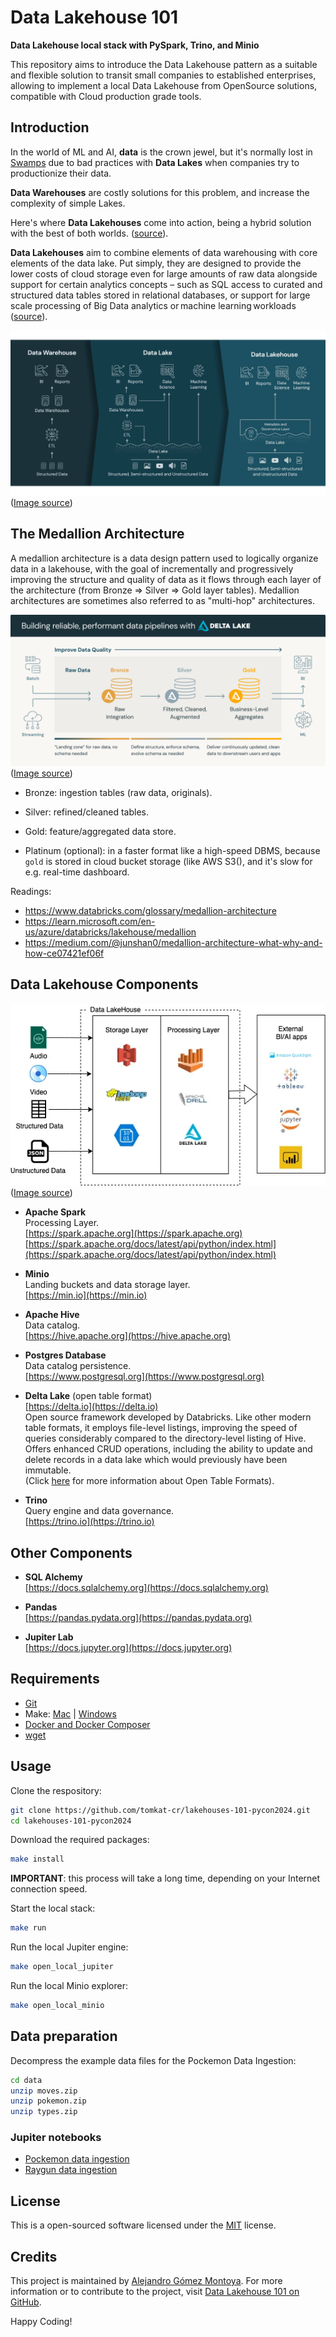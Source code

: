 # Data Lakehouse 101

**Data Lakehouse local stack with PySpark, Trino, and Minio**

This repository aims to introduce the Data Lakehouse pattern as a suitable and flexible solution to transit small companies to established enterprises, allowing to implement a local Data Lakehouse from OpenSource solutions, compatible with Cloud production grade tools.

## Introduction

In the world of ML and AI, **data** is the crown jewel, but it's normally lost in [Swamps](https://www.superannotate.com/blog/data-lakes-vs-data-swamps-vs-data-warehouse) due to bad practices with **Data Lakes** when companies try to productionize their data.

**Data Warehouses** are costly solutions for this problem, and increase the complexity of simple Lakes.

Here's where **Data Lakehouses** come into action, being a hybrid solution with the best of both worlds. ([source](https://2024.pycon.co/en/talks/23)).

**Data Lakehouses** aim to combine elements of data warehousing with core elements of the data lake. Put simply, they are designed to provide the lower costs of cloud storage even for large amounts of raw data alongside support for certain analytics concepts – such as SQL access to curated and structured data tables stored in relational databases, or support for large scale processing of Big Data analytics or machine learning workloads ([source](https://www.exasol.com/resource/data-lake-warehouse-or-lakehouse/)).

![Common DatalakeHouse technologies](./images/data-lakehouse-new.png)<BR/>
([Image source](https://www.databricks.com/glossary/data-lakehouse))

## The Medallion Architecture

A medallion architecture is a data design pattern used to logically organize data in a lakehouse, with the goal of incrementally and progressively improving the structure and quality of data as it flows through each layer of the architecture (from Bronze ⇒ Silver ⇒ Gold layer tables). Medallion architectures are sometimes also referred to as "multi-hop" architectures.

![The Medallion Architecture](./images/building-data-pipelines-with-delta-lake-120823.png)<BR/>
([Image source](https://www.databricks.com/glossary/medallion-architecture))

* Bronze: ingestion tables (raw data, originals).

* Silver: refined/cleaned tables.

* Gold: feature/aggregated data store.

* Platinum (optional): in a faster format like a high-speed DBMS, because `gold` is stored in cloud bucket storage (like AWS S3(), and it's slow for e.g. real-time dashboard.

Readings:

* https://www.databricks.com/glossary/medallion-architecture
* https://learn.microsoft.com/en-us/azure/databricks/lakehouse/medallion
* https://medium.com/@junshan0/medallion-architecture-what-why-and-how-ce07421ef06f



## Data Lakehouse Components

![DatalakeHouse components](./images/1_xuE8_N_LxoP49S1Pu5Wn5A.webp)<BR/>
([Image source](https://medium.com/adfolks/data-lakehouse-paradigm-of-decade-caa286f5b7a1))

* **Apache Spark**<BR/>
  Processing Layer.<BR/>
  [https://spark.apache.org](https://spark.apache.org)<BR/>
  [https://spark.apache.org/docs/latest/api/python/index.html](https://spark.apache.org/docs/latest/api/python/index.html)<BR/>

* **Minio**<BR/>
  Landing buckets and data storage layer.<BR/>
  [https://min.io](https://min.io)

* **Apache Hive**<BR/>
  Data catalog.<BR/>
  [https://hive.apache.org](https://hive.apache.org)

* **Postgres Database**<BR/>
  Data catalog persistence.<BR/>
  [https://www.postgresql.org](https://www.postgresql.org)

* **Delta Lake** (open table format)<BR/>
  [https://delta.io](https://delta.io)<BR/>
  Open source framework developed by Databricks. Like other modern table formats, it employs file-level listings, improving the speed of queries considerably compared to the  directory-level listing of Hive. Offers enhanced CRUD operations, including the ability to update and delete records in a data lake which would previously have been immutable.<BR/>
  (Click [here](https://www.starburst.io/data-glossary/open-table-formats/) for more information about Open Table Formats).<BR/>

* **Trino**<BR/>
  Query engine and data governance.<BR/>
  [https://trino.io](https://trino.io)

## Other Components

* **SQL Alchemy**<BR/>
  [https://docs.sqlalchemy.org](https://docs.sqlalchemy.org)

* **Pandas**<BR/>
  [https://pandas.pydata.org](https://pandas.pydata.org)

* **Jupiter Lab**<BR/>
  [https://docs.jupyter.org](https://docs.jupyter.org)

## Requirements

* [Git](https://www.atlassian.com/git/tutorials/install-git)
* Make: [Mac](https://formulae.brew.sh/formula/make) | [Windows](https://stackoverflow.com/questions/32127524/how-to-install-and-use-make-in-windows)
* [Docker and Docker Composer](https://www.docker.com/products/docker-desktop)
* [wget](https://www.jcchouinard.com/wget-install/)

## Usage

Clone the respository:

```bash
git clone https://github.com/tomkat-cr/lakehouses-101-pycon2024.git
cd lakehouses-101-pycon2024
```

Download the required packages:

```bash
make install
```

**IMPORTANT**: this process will take a long time, depending on your Internet connection speed.

Start the local stack:

```bash
make run
```

Run the local Jupiter engine:

```bash
make open_local_jupiter
```

Run the local Minio explorer:

```bash
make open_local_minio
```

## Data preparation

Decompress the example data files for the Pockemon Data Ingestion:

```bash
cd data
unzip moves.zip
unzip pokemon.zip
unzip types.zip
```

### Jupiter notebooks

* [Pockemon data ingestion](notebooks/Pokemon-data-ingestion.ipynb)
* [Raygun data ingestion](notebooks/Raygun-data-ingestion.ipynb)

## License

This is a open-sourced software licensed under the [MIT](LICENSE) license.

## Credits

This project is maintained by [Alejandro Gómez Montoya](https://github.com/alejogm0520). For more information or to contribute to the project, visit [Data Lakehouse 101 on GitHub](https://github.com/alejogm0520/lakehouses-101-pycon2024).

Happy Coding!
